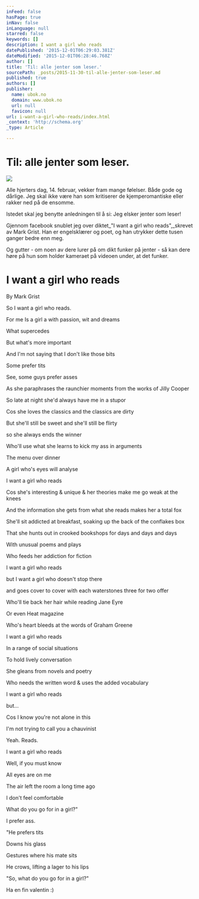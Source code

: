 ```yaml
---
inFeed: false
hasPage: true
inNav: false
inLanguage: null
starred: false
keywords: []
description: I want a girl who reads
datePublished: '2015-12-01T06:29:03.381Z'
dateModified: '2015-12-01T06:28:46.768Z'
author: []
title: 'Til: alle jenter som leser.'
sourcePath: _posts/2015-11-30-til-alle-jenter-som-leser.md
published: true
authors: []
publisher:
  name: ubok.no
  domain: www.ubok.no
  url: null
  favicon: null
url: i-want-a-girl-who-reads/index.html
_context: 'http://schema.org'
_type: Article

---
```

# Til: alle jenter som leser.
![](https://the-grid-user-content.s3-us-west-2.amazonaws.com/edb82b96-16bb-4546-8dfb-0116754093e6.jpg)

Alle hjerters dag, 14\. februar, vekker fram mange følelser. Både gode og dårlige. Jeg skal ikke være han som kritiserer de kjemperomantiske eller rakker ned på de ensomme. 

Istedet skal jeg benytte anledningen til å si: Jeg elsker jenter som leser!

Gjennom facebook snublet jeg over diktet_"I want a girl who reads",_skrevet av Mark Grist. Han er engelsklærer og poet, og han utrykker dette tusen ganger bedre enn meg. 

Og gutter - om noen av dere lurer på om dikt funker på jenter - så kan dere høre på hun som holder kameraet på videoen under, at det funker. 

# I want a girl who reads

By Mark Grist 

So I want a girl who reads.

For me
Is a girl a with passion, wit and dreams 

What supercedes 

But what's more important 

And I'm not saying that I don't like those bits 

Some prefer tits 

See, some guys prefer asses 

As she paraphrases the raunchier moments from the works of Jilly Cooper 

So late at night she'd always have me in a stupor 

Cos she loves the classics and the classics are dirty 

But she'll still be sweet and she'll still be flirty 

so she always ends the winner 

Who'll use what she learns to kick my ass in arguments 

The menu over dinner 

A girl who's eyes will analyse 

I want a girl who reads 

Cos she's interesting & unique
& her theories make me go weak at the knees 

And the information she gets from what she reads makes her a total fox 

She'll sit addicted at breakfast, soaking up the back of the conflakes box 

That she hunts out in crooked bookshops for days and days and days 

With unusual poems and plays 

Who feeds her addiction for fiction 

I want a girl who reads 

but I want a girl who doesn't stop there 

and goes cover to cover with each waterstones three for two offer 

Who'll tie back her hair while reading Jane Eyre 

Or even Heat magazine 

Who's heart bleeds at the words of Graham Greene 

I want a girl who reads 

In a range of social situations 

To hold lively conversation 

She gleans from novels and poetry 

Who needs the written word
& uses the added vocabulary 

I want a girl who reads 

but... 

Cos I know you're not alone in this 

I'm not trying to call you a chauvinist 

Yeah. Reads. 

I want a girl who reads 

Well, if you must know 

All eyes are on me 

The air left the room a long time ago 

I don't feel comfortable 

What do you go for in a girl?" 

I prefer ass. 

"He prefers tits 

Downs his glass 

Gestures where his mate sits 

He crows, lifting a lager to his lips 

"So, what do you go for in a girl?" 

Ha en fin valentin :)